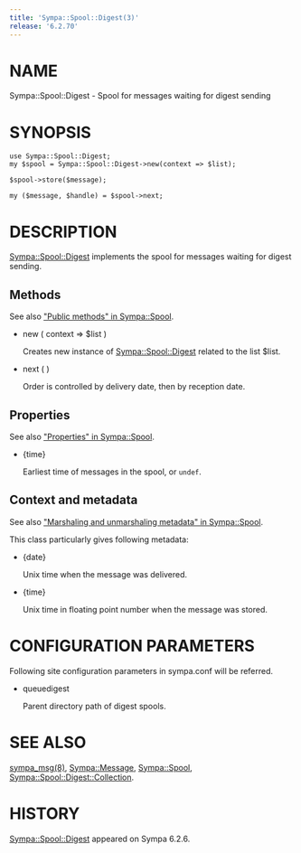 ```yaml
---
title: 'Sympa::Spool::Digest(3)'
release: '6.2.70'
---
```


# NAME

Sympa::Spool::Digest - Spool for messages waiting for digest sending

# SYNOPSIS

    use Sympa::Spool::Digest;
    my $spool = Sympa::Spool::Digest->new(context => $list);
    
    $spool->store($message);
    
    my ($message, $handle) = $spool->next;

# DESCRIPTION

[Sympa::Spool::Digest](./Sympa-Spool-Digest.3.md) implements the spool for messages waiting for
digest sending.

## Methods

See also ["Public methods" in Sympa::Spool](./Sympa-Spool.3.md#public-methods).

- new ( context => $list )

    Creates new instance of [Sympa::Spool::Digest](./Sympa-Spool-Digest.3.md) related to the list $list.

- next ( )

    Order is controlled by delivery date, then by reception date.

## Properties

See also ["Properties" in Sympa::Spool](./Sympa-Spool.3.md#properties).

- {time}

    Earliest time of messages in the spool, or `undef`.

## Context and metadata

See also ["Marshaling and unmarshaling metadata" in Sympa::Spool](./Sympa-Spool.3.md#marshaling-and-unmarshaling-metadata).

This class particularly gives following metadata:

- {date}

    Unix time when the message was delivered.

- {time}

    Unix time in floating point number when the message was stored.

# CONFIGURATION PARAMETERS

Following site configuration parameters in sympa.conf will be referred.

- queuedigest

    Parent directory path of digest spools.

# SEE ALSO

[sympa\_msg(8)](./sympa_msg.8.md),
[Sympa::Message](./Sympa-Message.3.md), [Sympa::Spool](./Sympa-Spool.3.md), [Sympa::Spool::Digest::Collection](./Sympa-Spool-Digest-Collection.3.md).

# HISTORY

[Sympa::Spool::Digest](./Sympa-Spool-Digest.3.md) appeared on Sympa 6.2.6.
